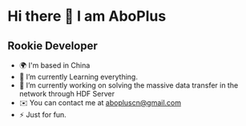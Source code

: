 # Hi there 👋 I am AboPlus
## Rookie Developer
- 🌍  I'm based in China
- 🌱  I’m currently Learning everything.
- 🔭  I’m currently working on solving the massive data transfer in the network through HDF Server
- ✉️  You can contact me at abopluscn@gmail.com
- ⚡  Just for fun.

<!--
**AboPlus/AboPlus** is a ✨ _special_ ✨ repository because its `README.md` (this file) appears on your GitHub profile.

Here are some ideas to get you started:

- 🔭 I’m currently working on ...
- 🌱 I’m currently learning ...
- 🚀  I have resigned...
- 🖥️  See my portfolio at ...
- 🧠  I'm learning TypeScript
- 👯 I’m looking to collaborate on ...
- 🤔 I’m looking for help with ...
- 💬 Ask me about ...
- 📫 How to reach me: ...
- 😄 Pronouns: ...
- ⚡ Fun fact: ...
-->
